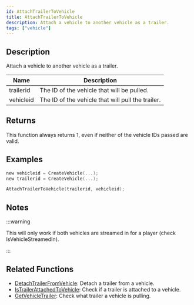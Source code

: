 ```yaml
---
id: AttachTrailerToVehicle
title: AttachTrailerToVehicle
description: Attach a vehicle to another vehicle as a trailer.
tags: ["vehicle"]
---
```


## Description

Attach a vehicle to another vehicle as a trailer.

| Name      | Description                                       |
| --------- | ------------------------------------------------- |
| trailerid | The ID of the vehicle that will be pulled.        |
| vehicleid | The ID of the vehicle that will pull the trailer. |

## Returns

This function always returns 1, even if neither of the vehicle IDs passed are valid.

## Examples

```c
new vehicleid = CreateVehicle(...);
new trailerid = CreateVehicle(...);

AttachTrailerToVehicle(trailerid, vehicleid);
```

## Notes

:::warning

This will only work if both vehicles are streamed in for a player (check IsVehicleStreamedIn).

:::

## Related Functions

- [DetachTrailerFromVehicle](../functions/DetachTrailerFromVehicle.md): Detach a trailer from a vehicle.
- [IsTrailerAttachedToVehicle](../functions/IsTrailerAttachedToVehicle.md): Check if a trailer is attached to a vehicle.
- [GetVehicleTrailer](../functions/GetVehicleTrailer.md): Check what trailer a vehicle is pulling.
